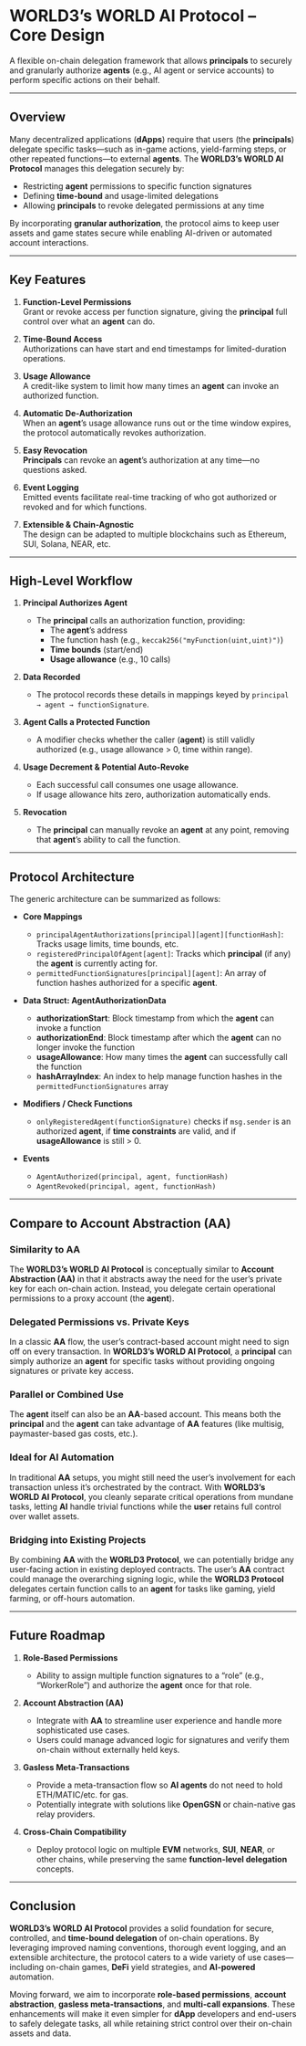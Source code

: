 # WORLD3’s WORLD AI Protocol – Core Design
A flexible on-chain delegation framework that allows **principals** to securely and granularly authorize **agents** (e.g., AI agent or service accounts) to perform specific actions on their behalf.

---

## **Overview**

Many decentralized applications (**dApps**) require that users (the **principals**) delegate specific tasks—such as in-game actions, yield-farming steps, or other repeated functions—to external **agents**. The **WORLD3’s WORLD AI Protocol** manages this delegation securely by:

- Restricting **agent** permissions to specific function signatures  
- Defining **time-bound** and usage-limited delegations  
- Allowing **principals** to revoke delegated permissions at any time  

By incorporating **granular authorization**, the protocol aims to keep user assets and game states secure while enabling AI-driven or automated account interactions.

---

## **Key Features**

1. **Function-Level Permissions**  
   Grant or revoke access per function signature, giving the **principal** full control over what an **agent** can do.

2. **Time-Bound Access**  
   Authorizations can have start and end timestamps for limited-duration operations.

3. **Usage Allowance**  
   A credit-like system to limit how many times an **agent** can invoke an authorized function.

4. **Automatic De-Authorization**  
   When an **agent**’s usage allowance runs out or the time window expires, the protocol automatically revokes authorization.

5. **Easy Revocation**  
   **Principals** can revoke an **agent**’s authorization at any time—no questions asked.

6. **Event Logging**  
   Emitted events facilitate real-time tracking of who got authorized or revoked and for which functions.

7. **Extensible & Chain-Agnostic**  
   The design can be adapted to multiple blockchains such as Ethereum, SUI, Solana, NEAR, etc.

---

## **High-Level Workflow**

1. **Principal Authorizes Agent**  
   - The **principal** calls an authorization function, providing:  
     - The **agent**’s address  
     - The function hash (e.g., `keccak256("myFunction(uint,uint)")`)  
     - **Time bounds** (start/end)  
     - **Usage allowance** (e.g., 10 calls)

2. **Data Recorded**  
   - The protocol records these details in mappings keyed by `principal → agent → functionSignature`.

3. **Agent Calls a Protected Function**  
   - A modifier checks whether the caller (**agent**) is still validly authorized (e.g., usage allowance > 0, time within range).

4. **Usage Decrement & Potential Auto-Revoke**  
   - Each successful call consumes one usage allowance.  
   - If usage allowance hits zero, authorization automatically ends.

5. **Revocation**  
   - The **principal** can manually revoke an **agent** at any point, removing that **agent**’s ability to call the function.

---

## **Protocol Architecture**

The generic architecture can be summarized as follows:

- **Core Mappings**  
  - `principalAgentAuthorizations[principal][agent][functionHash]`: Tracks usage limits, time bounds, etc.  
  - `registeredPrincipalOfAgent[agent]`: Tracks which **principal** (if any) the **agent** is currently acting for.  
  - `permittedFunctionSignatures[principal][agent]`: An array of function hashes authorized for a specific **agent**.

- **Data Struct: AgentAuthorizationData**  
  - **authorizationStart**: Block timestamp from which the **agent** can invoke a function  
  - **authorizationEnd**: Block timestamp after which the **agent** can no longer invoke the function  
  - **usageAllowance**: How many times the **agent** can successfully call the function  
  - **hashArrayIndex**: An index to help manage function hashes in the `permittedFunctionSignatures` array

- **Modifiers / Check Functions**  
  - `onlyRegisteredAgent(functionSignature)` checks if `msg.sender` is an authorized **agent**, if **time constraints** are valid, and if **usageAllowance** is still > 0.

- **Events**  
  - `AgentAuthorized(principal, agent, functionHash)`  
  - `AgentRevoked(principal, agent, functionHash)`

---

## **Compare to Account Abstraction (AA)**

### **Similarity to AA**  
The **WORLD3’s WORLD AI Protocol** is conceptually similar to **Account Abstraction (AA)** in that it abstracts away the need for the user’s private key for each on-chain action. Instead, you delegate certain operational permissions to a proxy account (the **agent**).

### **Delegated Permissions vs. Private Keys**  
In a classic **AA** flow, the user’s contract-based account might need to sign off on every transaction. In **WORLD3’s WORLD AI Protocol**, a **principal** can simply authorize an **agent** for specific tasks without providing ongoing signatures or private key access.

### **Parallel or Combined Use**  
The **agent** itself can also be an **AA**-based account. This means both the **principal** and the **agent** can take advantage of **AA** features (like multisig, paymaster-based gas costs, etc.).

### **Ideal for AI Automation**  
In traditional **AA** setups, you might still need the user’s involvement for each transaction unless it’s orchestrated by the contract. With **WORLD3’s WORLD AI Protocol**, you cleanly separate critical operations from mundane tasks, letting **AI** handle trivial functions while the **user** retains full control over wallet assets.

### **Bridging into Existing Projects**  
By combining **AA** with the **WORLD3 Protocol**, we can potentially bridge any user-facing action in existing deployed contracts. The user’s **AA** contract could manage the overarching signing logic, while the **WORLD3 Protocol** delegates certain function calls to an **agent** for tasks like gaming, yield farming, or off-hours automation.

---

## **Future Roadmap**

1. **Role-Based Permissions**  
   - Ability to assign multiple function signatures to a “role” (e.g., “WorkerRole”) and authorize the **agent** once for that role.

2. **Account Abstraction (AA)**  
   - Integrate with **AA** to streamline user experience and handle more sophisticated use cases.  
   - Users could manage advanced logic for signatures and verify them on-chain without externally held keys.

3. **Gasless Meta-Transactions**  
   - Provide a meta-transaction flow so **AI agents** do not need to hold ETH/MATIC/etc. for gas.  
   - Potentially integrate with solutions like **OpenGSN** or chain-native gas relay providers.

4. **Cross-Chain Compatibility**  
   - Deploy protocol logic on multiple **EVM** networks, **SUI**, **NEAR**, or other chains, while preserving the same **function-level delegation** concepts.

---

## **Conclusion**

**WORLD3’s WORLD AI Protocol** provides a solid foundation for secure, controlled, and **time-bound delegation** of on-chain operations. By leveraging improved naming conventions, thorough event logging, and an extensible architecture, the protocol caters to a wide variety of use cases—including on-chain games, **DeFi** yield strategies, and **AI-powered** automation.

Moving forward, we aim to incorporate **role-based permissions**, **account abstraction**, **gasless meta-transactions**, and **multi-call expansions**. These enhancements will make it even simpler for **dApp** developers and end-users to safely delegate tasks, all while retaining strict control over their on-chain assets and data.


